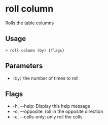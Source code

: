 # roll column
Rolls the table columns

## Usage
```shell
> roll column (by) {flags} 
 ```

## Parameters
* `(by)` the number of times to roll

## Flags
* -h, --help: Display this help message
* -o, --opposite: roll in the opposite direction
* -c, --cells-only: only roll the cells

